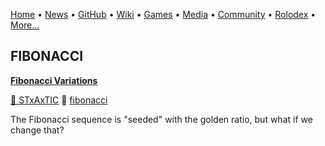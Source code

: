 [Home](https://qb64.com) • [News](news.md) • [GitHub](github.md) • [Wiki](wiki.md) • [Games](games.md) • [Media](media.md) • [Community](community.md) • [Rolodex](rolodex.md) • [More...](more.md)

## FIBONACCI

**[Fibonacci Variations](fibonacci-variations/index)**

[🐝 STxAxTIC](stxaxtic) 🔗 [fibonacci](fibonacci)

The Fibonacci sequence is "seeded" with the golden ratio, but what if we change that?
